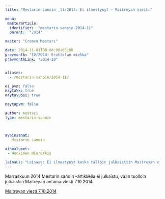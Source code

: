```yaml
---
title: "Mestarin sanoin _11/2014: Ei ilmestynyt – Maitreyan viesti"

menu:
 masterarticle:
  identifier:  "mestarin-sanoin-2014-11"
  parent:  "2014"

master: "Cremen Mestari"

date: 2014-11-01T00:00:00+02:00
prevmonth: "10/2014: Erottelun miekka"
prevmonthLink: "2014-10"


aliases:
  - /mestarin-sanoin/2014-11/

ei_pvm: false
naytakk: true
naytavuosi: true

naytapvm: false

author: mestari
type: mestarin-sanoin



avainsanat:
 - Mestarin sanoin

aihealueet:
 - Henkinen Hierarkia

lainaus: "Lainaus: Ei ilmestynyt koska tällöin julkaistiin Maitreyan viesti 7.102014."
---
```

<p>Marraskuun 2014 Mestarin sanoin -artikkelia ei julkaistu, vaan tuolloin julkaistiin Maitreyan antama viesti 7.10.2014.</p>
<p><a href="/maitreya/maitreyan-viestit/maitreyan-viesti-2014-10-07/">Maitreyan viesti 7.10.2014</a></p>